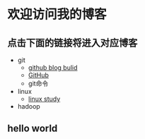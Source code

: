 # 欢迎访问我的博客
## 点击下面的链接将进入对应博客
- git
	- [github blog bulid](https://wanghong1994.github.io/git/blog)
	- [GitHub](https://wanghong1994.github.io/wh)
	- git命令
- linux
	- [linux study](https://github.com/wanghong1994/wanghong1994.github.io/blob/master/linuxstudy/firstdaystudylinux)
- hadoop
## hello world